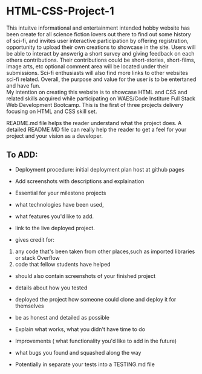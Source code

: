 # HTML-CSS-Project-1

This intuitve informational and entertainment intended hobby website has been create for all science fiction lovers out there to find out some history of sci-fi, and invites user interactive participation by offering registration, opportunity to  upload their own creations to showcase in the site. Users will be able to interact by answerig a short survey and giving feedback on each others contributions. Their contributions could be short-stories, short-films, image arts, etc optional comment area will be located under their submissions.  Sci-fi enthusiasts will also find more links to other websites sci-fi related. Overall, the purpose and value for the user is to be entertaned and have fun.  
My intention on creating this website is to showcase HTML and CSS and related skills acquired while participating on WAES/Code Institure Full Stack Web Development Bootcamp. This is the first of three projects delivery focusing on HTML and CSS skill set. 



README.md file helps the reader understand what the project does.  A detailed README MD file can really help the reader to get a feel
for your project and your vision as a developer.

## To ADD:

-   Deployment procedure: initial deployment plan host at github pages
- Add screenshots with descriptions and explaination

- Essential for your milestone projects

- what technologies have been used, 
- what features you'd like to add.
- link to the live deployed project. 
- gives credit for: 
1.  any code that's been taken from other places,such as imported libraries or stack Overflow 
2. code that fellow students have helped
- should also contain screenshots of your finished project
- details about how you tested
- deployed the project
how someone could clone and deploy it for themselves

- be as honest and detailed as possible
- Explain what works, what you didn't have time to do
- Improvements ( what functionality you'd like to add in the future)
- what bugs you found and squashed along the way
- Potentially in separate your tests into a TESTING.md file 


